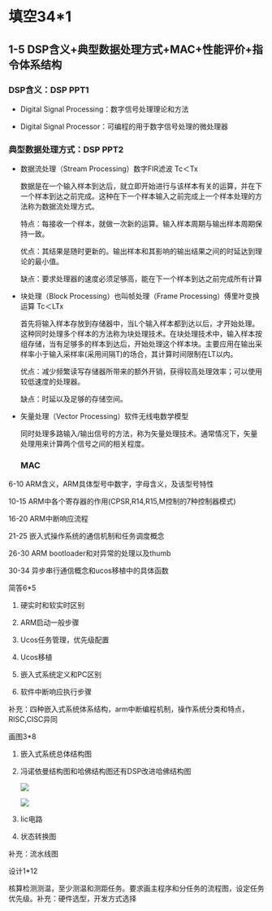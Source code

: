 # 填空34*1

## 1-5 DSP含义+典型数据处理方式+MAC+性能评价+指令体系结构

### DSP含义：DSP PPT1

- Digital Signal Processing：数字信号处理理论和方法

- Digital Signal Processor：可编程的用于数字信号处理的微处理器

### 典型数据处理方式：DSP PPT2

- 数据流处理（Stream Processing）数字FIR滤波 Tc＜Tx
  
  数据是在一个输入样本到达后，就立即开始进行与该样本有关的运算，并在下一个样本到达之前完成。这种在下一个样本输入之前完成上一个样本处理的方法称为数据流处理方式。
  
  特点：每接收一个样本，就做一次新的运算。输入样本周期与输出样本周期保持一致。
  
  优点：其结果是随时更新的。输出样本和其影响的输出结果之间的时延达到理论的最小值。
  
  缺点：要求处理器的速度必须足够高，能在下一个样本到达之前完成所有计算

- 块处理（Block Processing）也叫帧处理（Frame Processing）傅里叶变换运算 Tc＜LTx
  
  首先将输入样本存放到存储器中，当L个输入样本都到达以后，才开始处理。这种同时处理多个样本的方法称为块处理技术。在块处理技术中，输入样本按组存储，当有足够多的样本到达后，开始处理这个样本块。主要应用在输出采样率小于输入采样率(采用间隔T)的场合，其计算时间限制在LT以内。
  
  优点：减少频繁读写存储器所带来的额外开销，获得较高处理效率；可以使用较低速度的处理器。
  
   缺点：时延以及足够的存储空间。

- 矢量处理（Vector Processing）软件无线电数学模型
  
  同时处理多路输入/输出信号的方法，称为矢量处理技术。通常情况下，矢量处理用来计算两个信号之间的相关程度。
  
  ### MAC

6-10 ARM含义，ARM具体型号中数字，字母含义，及该型号特性

10-15 ARM中各个寄存器的作用(CPSR,R14,R15,M控制的7种控制器模式)

16-20 ARM中断响应流程

21-25 嵌入式操作系统的通信机制和任务调度概念

26-30 ARM bootloader和对异常的处理以及thumb

30-34 异步串行通信概念和ucos移植中的具体函数

简答6*5

1. 硬实时和软实时区别

2. ARM启动一般步骤

3. Ucos任务管理，优先级配置

4. Ucos移植

5. 嵌入式系统定义和PC区别

6. 软件中断响应执行步骤

补充：四种嵌入式系统体系结构，arm中断编程机制，操作系统分类和特点，RISC,CISC异同

画图3*8

1. 嵌入式系统总体结构图

2. 冯诺依曼结构图和哈佛结构图还有DSP改进哈佛结构图
   
   ![](C:\Users\lenovo\AppData\Roaming\marktext\images\2022-05-05-12-26-02-image.png)
   
   ![](C:\Users\lenovo\AppData\Roaming\marktext\images\2022-05-05-12-26-27-image.png)

3. Iic电路

4. 状态转换图

补充：流水线图

设计1*12

核算检测测温，至少测温和测距任务。要求画主程序和分任务的流程图，设定任务优先级。补充：硬件选型，开发方式选择
